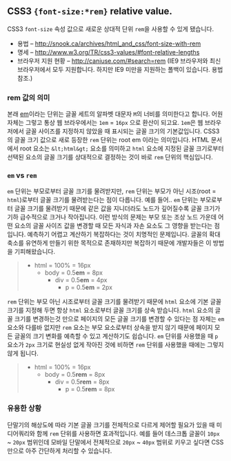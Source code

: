 ## CSS3 `{font-size:*rem}` relative value.

CSS3 `font-size` 속성 값으로 새로운 상대적 단위 `rem`을 사용할 수 있게 됐습니다.

* 용법 – <a href="http://snook.ca/archives/html_and_css/font-size-with-rem">http://snook.ca/archives/html_and_css/font-size-with-rem</a>
* 명세 – <a href="http://www.w3.org/TR/css3-values/#font-relative-lengths">http://www.w3.org/TR/css3-values/#font-relative-lengths</a>
* 브라우저 지원 현황 – <a href="http://caniuse.com/#search=rem">http://caniuse.com/#search=rem</a> (IE9 브라우저와 최신 브라우저에서 모두 지원합니다. 하지만 IE9 미만을 지원하는 폴백이 있습니다. 용법 참조.)

### rem 값의 의미
본래 <a href="http://en.wikipedia.org/wiki/Em_(typography)">em</a>이라는 단위는 글꼴 세트의 알파벳 대문자 `M`의 너비를 의미한다고 합니다. 어원 자체는 그렇고 통상 웹 브라우에서는 `1em` = `16px` 으로 환산이 되고요. `1em`은 웹 브라우저에서 글꼴 사이즈를 지정하지 않았을 때 표시되는 글꼴 크기의 기본값입니다. CSS3의 글꼴 크기 값으로 새로 등장한 `rem` 단위는 root em 이라는 의미입니다. HTML 문서에서 root 요소는 `&lt;html&gt;` 요소를 의미하고 `html` 요소에 지정된 글꼴 크기로부터 선택된 요소의 글꼴 크기를 상대적으로 결정하는 것이 바로 `rem` 단위의 핵심입니다.

### `em` vs `rem`
`em` 단위는 부모로부터 글꼴 크기를 물려받지만, `rem` 단위는 부모가 아닌 시조(root = `html`)로부터 글꼴 크기를 물려받는다는 점이 다릅니다. 예를 들어.. `em` 단위는 부모로부터 글꼴 크기를 물려받기 때문에 같은 값을 지니더라도 노드가 깊어질수록 글꼴 크기가 기하 급수적으로 크거나 작아집니다. 이런 방식의 문제는 부모 또는 조상 노드 가운데 어떤 요소의 글꼴 사이즈 값을 변경할 때 모든 자식과 자손 요소도 그 영향을 받는다는 점입니다. 예측하기 어렵고 계산하기 복잡하다는 것이 치명적인 문제입니다. 글꼴의 확대 축소를 유연하게 만들기 위한 목적으로 존재하지만 복잡하기 때문에 개발자들은 이 방법을 기피해왔습니다.

> * html = 100% = 16px
>   * body = 0.5**em** = 8px
>     * div = 0.5**em** = 4px
>       * p = 0.5**em** = 2px

`rem` 단위는 부모 아닌 시조로부터 글꼴 크기를 물려받기 때문에 `html` 요소에 기본 글꼴 크기를 지정해 두면 항상 `html` 요소로부터 글꼴 크기를 상속 받습니다. `html` 요소의 글꼴 크기를 변경하는것 만으로 페이지의 모든 글꼴 크기를 변경할 수 있다는 점 자체는 `em` 요소와 다를바 없지만 `rem` 요소는 부모 요소로부터 상속을 받지 않기 때문에 페이지 모든 글꼴의 크기 변화를 예측할 수 있고 계산하기도 쉽습니다. `em` 단위를 사용했을 때 `p` 요소가 `2px` 크기로 현실성 없게 작아진 것에 비하면 `rem` 단위를 사용했을 때에는 그렇지 않게 됩니다.

> * html = 100% = 16px
>   * body = 0.5**rem** = 8px
>     * div = 0.5**rem** = 8px
>       * p = 0.5**rem** = 8px

### 유용한 상황
단말기의 해상도에 따라 기본 글꼴 크기를 전체적으로 다르게 제어할 필요가 있을 때 미디어쿼리와 함께 `rem` 단위를 사용하면 효과적입니다. 예를 들어 데스크톱 글꼴이 `10px` ~ `20px` 범위인데 모바일 단말에서 전체적으로 `20px` ~ `40px` 범위로 키우고 싶다면 CSS 만으로 아주 간단하게 처리할 수 있습니다.
